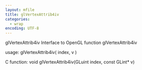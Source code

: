 ```yaml
---
layout: mfile
title: glVertexAttrib4iv
categories:
  - wrap
encoding: UTF-8
---
```


glVertexAttrib4iv  Interface to OpenGL function glVertexAttrib4iv

usage:  glVertexAttrib4iv( index, v )

C function:  void glVertexAttrib4iv(GLuint index, const GLint\* v)